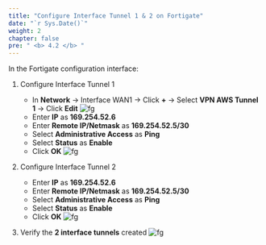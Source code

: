 ```yaml
---
title: "Configure Interface Tunnel 1 & 2 on Fortigate"
date: "`r Sys.Date()`"
weight: 2
chapter: false
pre: " <b> 4.2 </b> "
---
```


In the Fortigate configuration interface:
1. Configure Interface Tunnel 1
   + In **Network** -> Interface WAN1 -> Click **+** -> Select **VPN AWS Tunnel 1** -> Click **Edit**
![fg](/images/4.vpnsitetositefortigate/FG-VPN-Interface1.png)
   + Enter **IP** as **169.254.52.6**
   + Enter **Remote IP/Netmask** as **169.254.52.5/30**
   + Select **Administrative Access** as **Ping**
   + Select **Status** as **Enable**
   + Click **OK**
![fg](/images/4.vpnsitetositefortigate/FG-VPN-Interface2.png)

2. Configure Interface Tunnel 2
   + Enter **IP** as **169.254.52.6**
   + Enter **Remote IP/Netmask** as **169.254.52.5/30**
   + Select **Administrative Access** as **Ping**
   + Select **Status** as **Enable**
   + Click **OK**
![fg](/images/4.vpnsitetositefortigate/FG-VPN-Interface3.png)

3. Verify the **2 interface tunnels** created
![fg](/images/4.vpnsitetositefortigate/FG-VPN-Interface4.png)